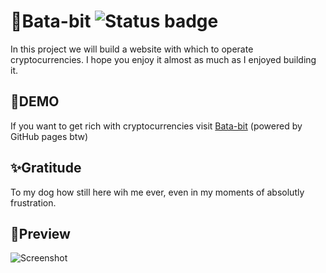 # 🤑Bata-bit ![Status badge](https://img.shields.io/badge/status-completed-green)

In this project we will build a website with which to operate cryptocurrencies. I hope you enjoy it almost as much as I enjoyed building it.
## 🚀DEMO
If you want to get rich with cryptocurrencies visit [Bata-bit](https://luiisca.github.io/Bata-bit/) (powered by GitHub pages btw)
## ✨Gratitude 
To my dog how still here wih me ever, even in my moments of absolutly frustration.
## 👀Preview
![Screenshot](Bata-bit.png) 
